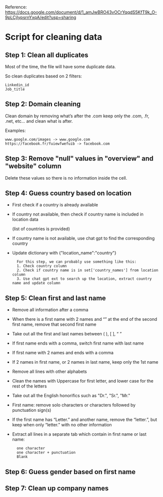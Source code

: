 Reference: https://docs.google.com/document/d/1_amJwBRO43vOCrYqqdS5KfT9k_O-9pLCjIypsrnYxqA/edit?usp=sharing

# Script for cleaning data

## Step 1: Clean all duplicates

Most of the time, the file will have some duplicate data.

So clean duplicates based on 2 filters:

    Linkedin_id
    Job_title

## Step 2: Domain cleaning

Clean domain by removing what’s after the .com
keep only the .com, .fr, .net, etc… and clean what is after.

Examples:

    www.google.com/images -> www.google.com
    https://facebook.fr/fuiewfwefuib -> facebook.com

## Step 3: Remove "null" values in "overview" and "website" column

Delete these values so there is no information inside the cell.

## Step 4: Guess country based on location

- First check if a country is already available
- If country not available, then check if country name is included in location data

    (list of countries is provided)

- If country name is not available, use chat gpt to find the corresponding country

- Update dictionary with {"location_name":"country"}

        For this step, we can probably use something like this:
        1. Check country column
        2. Check if country name is in set['country_names'] from location column
        3. Use chat gpt ext to search up the location, extract country name and update column

## Step 5: Clean first and last name

- Remove all information after a comma
- When there is a first name with 2 names and “” at the end of the second first name, remove that second first name
- Take out all the first and last names between ( ), [ ], “ ”
- If first name ends with a comma, switch first name with last name
- If first name with 2 names and ends with a comma
- If 2 names in first name, or 2 names in last name, keep only the 1st name
- Remove all lines with other alphabets
- Clean the names with Uppercase for first letter, and lower case for the rest of the letters
- Take out all the English honorifics such as "Dr.", "Sr.", "Mr."
- First name: remove solo characters or characters followed by punctuation sign(s)
- If the first name has “Letter.” and another name, remove the “letter.”, but keep when only “letter.” with no other information
- Extract all lines in a separate tab which contain in first name or last name:

        one character 
        one character + punctuation
        Blank

## Step 6: Guess gender based on first name

## Step 7: Clean up company names
